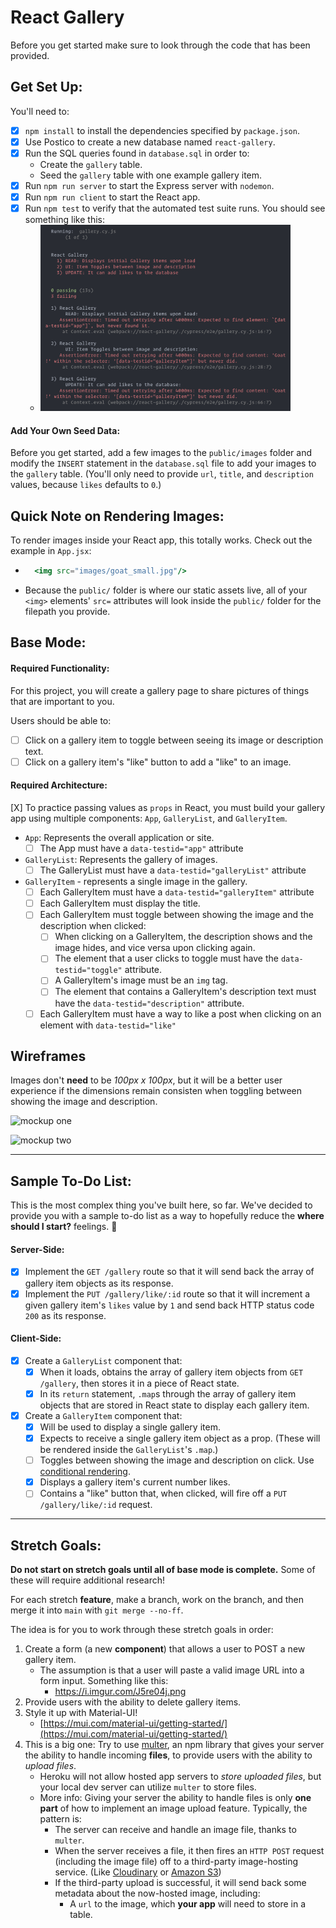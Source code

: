 # React Gallery

Before you get started make sure to look through the code that has been provided.

## Get Set Up:

You'll need to:
* [X] `npm install` to install the dependencies specified by `package.json`.
* [X] Use Postico to create a new database named `react-gallery`.
* [X] Run the SQL queries found in `database.sql` in order to:
  * Create the `gallery` table.
  * Seed the `gallery` table with one example gallery item.
* [X] Run `npm run server` to start the Express server with `nodemon`.
* [X] Run `npm run client` to start the React app.
* [X] Run `npm test` to verify that the automated test suite runs. You should see something like this:
  * <img src="instructions_images/test-run.png" width="400px">

#### Add Your Own Seed Data:

Before you get started, add a few images to the `public/images` folder and modify the `INSERT` statement in the `database.sql` file to add your images to the `gallery` table. (You'll only need to provide `url`, `title`, and `description` values, because `likes` defaults to `0`.)

## Quick Note on Rendering Images:

To render images inside your React app, this totally works. Check out the example in `App.jsx`:

* ```jsx
    <img src="images/goat_small.jpg"/>
  ```

* Because the `public/` folder is where our static assets live, all of your `<img>` elements' `src=` attributes will look inside the `public/` folder for the filepath you provide.


## Base Mode:

#### Required Functionality:

For this project, you will create a gallery page to share pictures of things that are important to you.

Users should be able to:
* [ ] Click on a gallery item to toggle between seeing its image or description text.
* [ ] Click on a gallery item's "like" button to add a "like" to an image. 

#### Required Architecture:

[X] To practice passing values as `props` in React, you must build your gallery app using multiple components: `App`, `GalleryList`, and `GalleryItem`.

* `App`: Represents the overall application or site.
  * [ ] The App must have a `data-testid="app"` attribute

* `GalleryList`: Represents the gallery of images.
  * [ ] The GalleryList must have a `data-testid="galleryList"` attribute

* `GalleryItem` - represents a single image in the gallery.
  * [ ] Each GalleryItem must have a `data-testid="galleryItem"` attribute
  * [ ] Each GalleryItem must display the title.
  * [ ] Each GalleryItem must toggle between showing the image and the description when clicked:
    * [ ] When clicking on a GalleryItem, the description shows and the image hides, and vice versa upon clicking again.
    * [ ] The element that a user clicks to toggle must have the `data-testid="toggle"` attribute.
    * [ ] A GalleryItem's image must be an `img` tag.
    * [ ] The element that contains a GalleryItem's description text must have the `data-testid="description"` attribute.
  * [ ] Each GalleryItem must have a way to like a post when clicking on an element with `data-testid="like"`

## Wireframes

Images don't **need** to be *100px x 100px*, but it will be a better user experience if the dimensions remain consisten when toggling between showing the image and description.

![mockup one](instructions_images/first-mockup.png)

![mockup two](instructions_images/second-mockup.png)

---

## Sample To-Do List:

This is the most complex thing you've built here, so far. We've decided to provide you with a sample to-do list as a way to hopefully reduce the **where should I start?** feelings. 🙂

#### Server-Side:

* [X] Implement the `GET /gallery` route so that it will send back the array of gallery item objects as its response.
* [X] Implement the `PUT /gallery/like/:id` route so that it will increment a given gallery item's `likes` value by `1` and send back HTTP status code `200` as its response. 

#### Client-Side:

* [X] Create a `GalleryList` component that:
  * [X] When it loads, obtains the array of gallery item objects from `GET /gallery`, then stores it in a piece of React state.
  * [X] In its `return` statement, `.map`s through the array of gallery item objects that are stored in React state to display each gallery item.
* [X] Create a `GalleryItem` component that:
  * [X] Will be used to display a single gallery item.
  * [X] Expects to receive a single gallery item object as a prop. (These will be rendered inside the `GalleryList`'s `.map`.)
  * [ ] Toggles between showing the image and description on click. Use [conditional rendering](https://react.dev/learn/conditional-rendering).
  * [X] Displays a gallery item's current number likes.
  * [ ] Contains a "like" button that, when clicked, will fire off a `PUT /gallery/like/:id` request.

---

## Stretch Goals:

**Do not start on stretch goals until all of base mode is complete.** Some of these will require additional research!

For each stretch **feature**, make a branch, work on the branch, and then merge it into `main` with `git merge --no-ff`.

The idea is for you to work through these stretch goals in order:

1.  Create a form (a new **component**) that allows a user to POST a new gallery item.
    * The assumption is that a user will paste a valid image URL into a form input. Something like this:
      * https://i.imgur.com/J5re04j.png
2.  Provide users with the ability to delete gallery items.
3. Style it up with Material-UI!
    * [https://mui.com/material-ui/getting-started/](https://mui.com/material-ui/getting-started/)
4. This is a big one: Try to use [multer](https://github.com/expressjs/multer), an npm library that gives your server the ability to handle incoming **files**, to provide users with the ability to *upload files*.
    * Heroku will not allow hosted app servers to *store uploaded files*, but your local dev server can utilize `multer` to store files.
    * More info: Giving your server the ability to handle files is only **one part** of how to implement an image upload feature. Typically, the pattern is:
      * The server can receive and handle an image file, thanks to `multer`.
      * When the server receives a file, it then fires an `HTTP POST` request (including the image file) off to a third-party image-hosting service. (Like [Cloudinary](https://cloudinary.com/documentation/image_upload_api_reference) or [Amazon S3](https://docs.aws.amazon.com/AmazonS3/latest/userguide/Welcome.html))
      * If the third-party upload is successful, it will send back some metadata about the now-hosted image, including:
        * A `url` to the image, which **your app** will need to store in a table.
